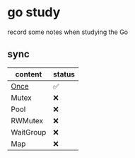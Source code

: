 # go study
record some notes when studying the Go

## sync
| content                     | status |
| --------------------------- | ------ |
| [Once](sync/once) | ✅     |
| Mutex                       | ❌     |
| Pool                        | ❌     |
| RWMutex                     | ❌     |
| WaitGroup                   | ❌     |
| Map                         | ❌     |